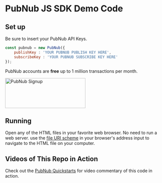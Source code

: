 # PubNub JS SDK Demo Code

## Set up

Be sure to insert your PubNub API Keys.

```javascript
const pubnub = new PubNub({
    publishKey : 'YOUR PUBNUB PUBLISH KEY HERE',
    subscribeKey : 'YOUR PUBNUB SUBSCRIBE KEY HERE'
});
```

PubNub accounts are **free** up to 1 million transactions per month.

<a href="https://dashboard.pubnub.com/signup?devrel_gh=pubnub-api-demos-js">
    <img alt="PubNub Signup" src="https://i.imgur.com/og5DDjf.png" width=260 height=97/>
</a>

## Running

Open any of the HTML files in your favorite web browser. No need to run a web server. use the [file URI scheme](https://en.wikipedia.org/wiki/File_URI_scheme) in your browser's address input to navigate to the HTML file on your computer.

## Videos of This Repo in Action

Check out the [PubNub Quickstarts](https://www.pubnub.com/docs/getting-started-guides/pubnub-publish-subscribe?devrel_gh=pubnub-js-quickstart) for video commentary of this code in action.
